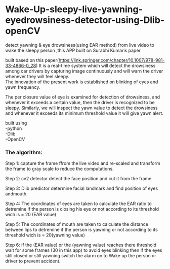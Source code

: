 # Wake-Up-sleepy-live-yawning-eyedrowsiness-detector-using-Dlib-openCV
detect yawning &amp; eye drowsiness(using EAR method) from live video to wake the sleepy person ,this APP built on Surabhi Kumaris paper 
<br/>

built based on this paper(https://link.springer.com/chapter/10.1007/978-981-33-4866-0_28) It is a real-time system which will detect the drowsiness among car drivers by capturing image continuously and will warn the driver whenever they will feel sleepy.
<br/>
The innovation of the present work is established on blinking of eyes and yawn frequency.

The per closure value of eye is examined for detection of drowsiness, and whenever it exceeds a certain value, then the driver is recognized to be sleepy. Similarly, we will inspect the yawn value to detect the drowsiness and whenever it exceeds its minimum threshold value it will give yawn alert.

built using <br/>
-python <br/>
-Dlib <br/>
-OpenCV <br/>

### The algorithm:
Step 1: capture the frame ffrom the live video and re-scaled and transform the frame to gray scale to reduce the computations.

Step 2: cv2 detector detect the face position and cut it from the frame. 

Step 3: Dlib predictor determine facial landmark and find position of eyes andmouth.

Step 4: The coordinates of eyes are taken to calculate the EAR ratio to detremine if the person is closing his eye or not according to its threshold wich is = 20 (EAR value)

Step 5: The coordinates of mouth are taken to calculate the distance between lips to detremine if the person is yawning or not according to its threshold wich is = 20(yawning value)

Step 6: if the (EAR value) or the (yawning value) reaches there threshold wait for some frames (30 in this app) to avoid eyes blinking then if the eyes still closed or still yawning switch the alarm on to Wake up the person or driver to prevent accident.

